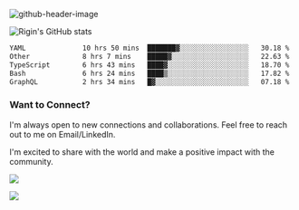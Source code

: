 
![github-header-image](https://github.com/riginoommen/riginoommen/assets/3840244/889cae65-df55-4cda-86cc-bf21bf1f2e96)

![Rigin's GitHub stats](https://github-readme-stats.vercel.app/api?username=riginoommen\&show_icons=true\&show=reviews,discussions_started,discussions_answered,prs_merged,prs_merged_percentage)


<!--START_SECTION:waka-->

```txt
YAML              10 hrs 50 mins  ███████▓░░░░░░░░░░░░░░░░░   30.18 %
Other             8 hrs 7 mins    █████▓░░░░░░░░░░░░░░░░░░░   22.63 %
TypeScript        6 hrs 43 mins   ████▓░░░░░░░░░░░░░░░░░░░░   18.70 %
Bash              6 hrs 24 mins   ████▒░░░░░░░░░░░░░░░░░░░░   17.82 %
GraphQL           2 hrs 34 mins   █▓░░░░░░░░░░░░░░░░░░░░░░░   07.18 %
```

<!--END_SECTION:waka-->

### Want to Connect?

I'm always open to new connections and collaborations. Feel free to reach out to me on Email/LinkedIn.

I'm excited to share with the world and make a positive impact with the community.

![](https://komarev.com/ghpvc/?username=riginoommen)

![](https://hit.yhype.me/github/profile?user_id=3840244)

